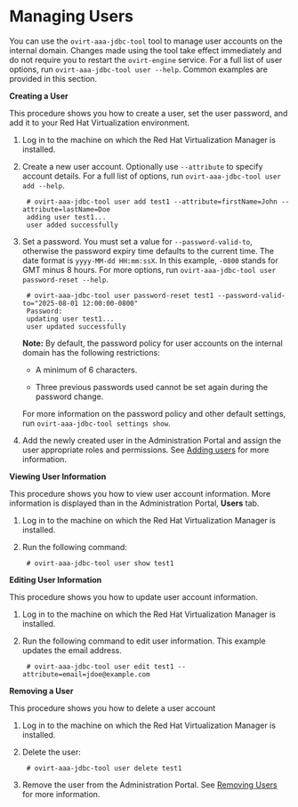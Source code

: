 # Managing Users

You can use the `ovirt-aaa-jdbc-tool` tool to manage user accounts on the internal domain. Changes made using the tool take effect immediately and do not require you to restart the `ovirt-engine` service. For a full list of user options, run `ovirt-aaa-jdbc-tool user --help`. Common examples are provided in this section.

**Creating a User**

This procedure shows you how to create a user, set the user password, and add it to your Red Hat Virtualization environment.

1. Log in to the machine on which the Red Hat Virtualization Manager is installed.

2. Create a new user account. Optionally use `--attribute` to specify account details. For a full list of options, run `ovirt-aaa-jdbc-tool user add --help`.

        # ovirt-aaa-jdbc-tool user add test1 --attribute=firstName=John --attribute=lastName=Doe 
        adding user test1...
        user added successfully

3. Set a password. You must set a value for `--password-valid-to`, otherwise the password expiry time defaults to the current time. The date format is `yyyy-MM-dd HH:mm:ssX`. In this example, `-0800` stands for GMT minus 8 hours. For more options, run `ovirt-aaa-jdbc-tool user password-reset --help`.

        # ovirt-aaa-jdbc-tool user password-reset test1 --password-valid-to="2025-08-01 12:00:00-0800"
        Password:
        updating user test1...
        user updated successfully

    **Note:** By default, the password policy for user accounts on the internal domain has the following restrictions:

    * A minimum of 6 characters.

    * Three previous passwords used cannot be set again during the password change.

    For more information on the password policy and other default settings, run `ovirt-aaa-jdbc-tool settings show`.

4. Add the newly created user in the Administration Portal and assign the user appropriate roles and permissions. See [Adding users](Adding_users) for more information.

**Viewing User Information**

This procedure shows you how to view user account information. More information is displayed than in the Administration Portal, **Users** tab.

1. Log in to the machine on which the Red Hat Virtualization Manager is installed.

2. Run the following command:

        # ovirt-aaa-jdbc-tool user show test1

**Editing User Information**

This procedure shows you how to update user account information.

1. Log in to the machine on which the Red Hat Virtualization Manager is installed.

2. Run the following command to edit user information. This example updates the email address.

        # ovirt-aaa-jdbc-tool user edit test1 --attribute=email=jdoe@example.com

**Removing a User**

This procedure shows you how to delete a user account

1. Log in to the machine on which the Red Hat Virtualization Manager is installed.

2. Delete the user:

        # ovirt-aaa-jdbc-tool user delete test1

3. Remove the user from the Administration Portal. See [Removing Users](Removing_Users1) for more information.
